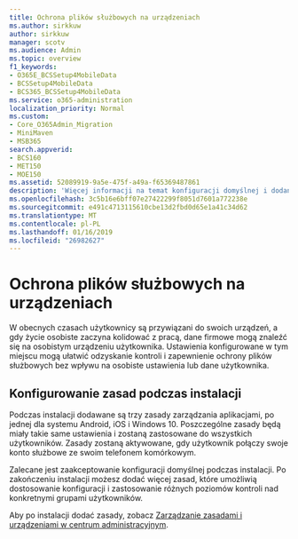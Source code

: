 ```yaml
---
title: Ochrona plików służbowych na urządzeniach
ms.author: sirkkuw
author: sirkkuw
manager: scotv
ms.audience: Admin
ms.topic: overview
f1_keywords:
- O365E_BCSSetup4MobileData
- BCSSetup4MobileData
- BCS365_BCSSetup4MobileData
ms.service: o365-administration
localization_priority: Normal
ms.custom:
- Core_O365Admin_Migration
- MiniMaven
- MSB365
search.appverid:
- BCS160
- MET150
- MOE150
ms.assetid: 52089919-9a5e-475f-a49a-f65369487861
description: 'Więcej informacji na temat konfiguracji domyślnej i dodanie zasady zarządzania aplikacjami, aby chronić dane firmy na osobistej urządzeniach mobilnych użytkowników. '
ms.openlocfilehash: 3c5b16e6bff07e27422299f8051d7601a772238e
ms.sourcegitcommit: e491c4713115610cbe13d2fbd0d65e1a41c34d62
ms.translationtype: MT
ms.contentlocale: pl-PL
ms.lasthandoff: 01/16/2019
ms.locfileid: "26982627"
---
```

# <a name="protect-work-files-on-devices"></a>Ochrona plików służbowych na urządzeniach

W obecnych czasach użytkownicy są przywiązani do swoich urządzeń, a gdy życie osobiste zaczyna kolidować z pracą, dane firmowe mogą znaleźć się na osobistym urządzeniu użytkownika. Ustawienia konfigurowane w tym miejscu mogą ułatwić odzyskanie kontroli i zapewnienie ochrony plików służbowych bez wpływu na osobiste ustawienia lub dane użytkownika.
  
## <a name="configuring-policies-during-setup"></a>Konfigurowanie zasad podczas instalacji

Podczas instalacji dodawane są trzy zasady zarządzania aplikacjami, po jednej dla systemu Android, iOS i Windows 10. Poszczególne zasady będą miały takie same ustawienia i zostaną zastosowane do wszystkich użytkowników. Zasady zostaną aktywowane, gdy użytkownik połączy swoje konto służbowe ze swoim telefonem komórkowym.
  
Zalecane jest zaakceptowanie konfiguracji domyślnej podczas instalacji. Po zakończeniu instalacji możesz dodać więcej zasad, które umożliwią dostosowanie konfiguracji i zastosowanie różnych poziomów kontroli nad konkretnymi grupami użytkowników.
  
Aby po instalacji dodać zasady, zobacz [Zarządzanie zasadami i urządzeniami w centrum administracyjnym](manage.md).
  

